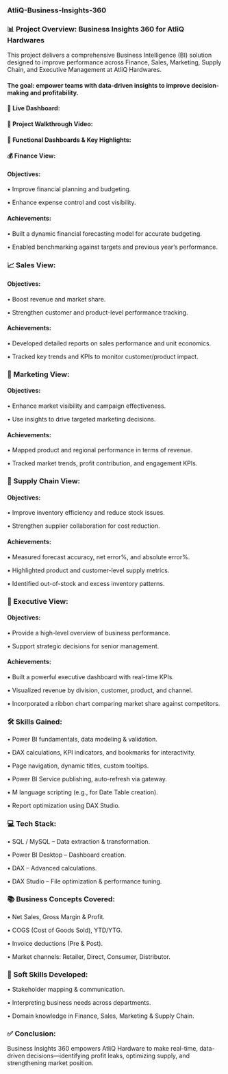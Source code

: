 ### AtliQ-Business-Insights-360

### 📊 Project Overview: Business Insights 360 for AtliQ Hardwares
This project delivers a comprehensive Business Intelligence (BI) solution designed to improve performance across Finance, Sales, Marketing, Supply Chain, and Executive Management at AtliQ Hardwares. 
#### The goal: empower teams with data-driven insights to improve decision-making and profitability.

#### 🔗 Live Dashboard: 

#### 🎥 Project Walkthrough Video: 

#### 💼 Functional Dashboards & Key Highlights:

#### 💰 Finance View:
#### Objectives: 
• Improve financial planning and budgeting.

• Enhance expense control and cost visibility.

#### Achievements: 
• Built a dynamic financial forecasting model for accurate budgeting.

• Enabled benchmarking against targets and previous year’s performance.

### 📈 Sales View:
#### Objectives:
• Boost revenue and market share.

• Strengthen customer and product-level performance tracking.

#### Achievements:
• Developed detailed reports on sales performance and unit economics.

• Tracked key trends and KPIs to monitor customer/product impact.

### 📢 Marketing View:
#### Objectives:
• Enhance market visibility and campaign effectiveness.

• Use insights to drive targeted marketing decisions.

#### Achievements:
• Mapped product and regional performance in terms of revenue.

• Tracked market trends, profit contribution, and engagement KPIs.

### 🚚 Supply Chain View:
#### Objectives:
• Improve inventory efficiency and reduce stock issues.

• Strengthen supplier collaboration for cost reduction.

#### Achievements:
• Measured forecast accuracy, net error%, and absolute error%.

• Highlighted product and customer-level supply metrics.

• Identified out-of-stock and excess inventory patterns.

### 👑 Executive View:
#### Objectives:
• Provide a high-level overview of business performance.

• Support strategic decisions for senior management.

#### Achievements:
• Built a powerful executive dashboard with real-time KPIs.

• Visualized revenue by division, customer, product, and channel.

• Incorporated a ribbon chart comparing market share against competitors.

###  🛠️ Skills Gained:
• Power BI fundamentals, data modeling & validation.

• DAX calculations, KPI indicators, and bookmarks for interactivity.

• Page navigation, dynamic titles, custom tooltips.

• Power BI Service publishing, auto-refresh via gateway.

• M language scripting (e.g., for Date Table creation).

• Report optimization using DAX Studio.

###  💻 Tech Stack:
• SQL / MySQL – Data extraction & transformation.

• Power BI Desktop – Dashboard creation.

• DAX – Advanced calculations.

• DAX Studio – File optimization & performance tuning.

###  📚 Business Concepts Covered:
• Net Sales, Gross Margin & Profit.

• COGS (Cost of Goods Sold), YTD/YTG.

• Invoice deductions (Pre & Post).

• Market channels: Retailer, Direct, Consumer, Distributor.

###  🤝 Soft Skills Developed:
• Stakeholder mapping & communication.

• Interpreting business needs across departments.

• Domain knowledge in Finance, Sales, Marketing & Supply Chain.

###  ✅ Conclusion:
Business Insights 360 empowers AtliQ Hardware to make real-time, data-driven decisions—identifying profit leaks, optimizing supply, and strengthening market position.

